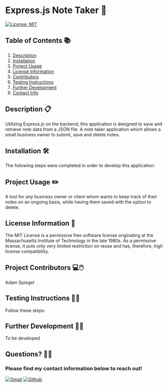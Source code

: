 
  # **Express.js Note Taker** :memo:
  [![License: MIT](https://img.shields.io/badge/License-MIT-yellow.svg)](https://opensource.org/licenses/MIT) 

  ## Table of Contents :books:
   1. [Description](#description)
   2. [Installation](#installation)
   3. [Project Usage](#Project-Usage)
   4. [License Information](#License-Information)
   5. [Contributors](#Project-Contributors)
   6. [Testing Instructions](#Testing-Instructions)
   7. [Further Development](#Further-Development)
   8. [Contact Info](#Questions)
   
  ## Description :clipboard:
  Utilizing Express.js on the backend, this application is designed to save and retrieve note data from a JSON file. A note taker application which allows a small business owner to submit, save and delete notes.

  ## Installation :hammer_and_wrench:	
  The following steps were completed in order to develop this application:

  ## Project Usage :pencil2:
  A tool for any business owner or client whom wants to keep track of their notes on an ongoing basis, while having them saved with the option to delete.

  ## License Information :ticket:
  The MIT License is a permissive free software license originating at the Massachusetts Institute of Technology in the late 1980s. As a permissive license, it puts only very limited restriction on reuse and has, therefore, high license compatibility.

  ## Project Contributors :computer::computer_mouse:		
  Adam Spiegel

  ## Testing Instructions :man_scientist:
  Follow these steps:

  ## Further Development :man_technologist:	
  To be developed

  
  ## Questions? :raising_hand_man:
  ### Please find my contact information below to reach out! 

  [![Gmail](https://img.shields.io/badge/Gmail-D14836?style=for-the-badge&logo=gmail&logoColor=white)](mailto:adamspiegel23@gmail.com)  [![Github](https://img.shields.io/badge/GitHub-100000?style=for-the-badge&logo=github&logoColor=white)](https://github.com/AdamSpiegel)  

  